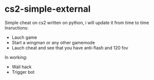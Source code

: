 # cs2-simple-external
 Simple cheat on cs2 written on python, i will update it from time to time
Insructions:
- Lauch game
- Start a wingman or any other gamemode
- Lauch cheat and see that you have anti-flash and 120 fov

In working:
- Wall hack
- Trigger bot
